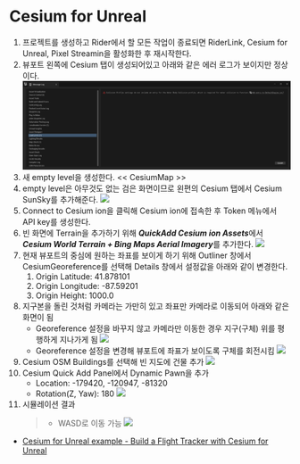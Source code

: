 # Cesium for Unreal
1. 프로젝트를 생성하고 Rider에서 할 모든 작업이 종료되면 RiderLink, Cesium for Unreal, Pixel Streamin을 활성화한 후 재시작한다.
2. 뷰포트 왼쪽에 Cesium 탭이 생성되어있고 아래와 같은 에러 로그가 보이지만 정상이다.
   ![](github_resources/WaterBodyCollision.png)
3. 새 empty level을 생성한다. << CesiumMap >>
4. empty level은 아무것도 없는 검은 화면이므로 왼편의 Cesium 탭에서 Cesium SunSky를 추가해준다.
   ![](github_resources/CesiumSunSky.png)
5. Connect to Cesium ion을 클릭해 Cesium ion에 접속한 후 Token 메뉴에서 API key를 생성한다.
6. 빈 화면에 Terrain을 추가하기 위해 ***QuickAdd Cesium ion Assets***에서 ***Cesium World Terrain + Bing Maps Aerial Imagery***를 추가한다.
   ![](github_resources/CesiumTerrain.png)
7. 현재 뷰포트의 중심에 원하는 좌표를 보이게 하기 위해 Outliner 창에서 CesiumGeoreference를 선택해 Details 창에서 설정값을 아래와 같이 변경한다.
    1. Origin Latitude: 41.878101
    2. Origin Longitude: -87.59201
    3. Origin Height: 1000.0
8. 지구본을 돌린 것처럼 카메라는 가만히 있고 좌표만 카메라로 이동되어 아래와 같은 화면이 됨
    - Georeference 설정을 바꾸지 않고 카메라만 이동한 경우 지구(구체) 위를 평행하게 지나가게 됨
      ![](github_resources/WithoutGeoreference.png)
    - Georeference 설정을 변경해 뷰포트에 좌표가 보이도록 구체를 회전시킴
      ![](github_resources/WithGeoreference.png)
9. Cesium OSM Buildings를 선택해 빈 지도에 건물 추가
   ![](github_resources/CesiumOSM.png)
10. Cesium Quick Add Panel에서 Dynamic Pawn을 추가
    - Location: -179420, -120947, -81320
    - Rotation(Z, Yaw): 180
      ![](github_resources/CesiumDynamicPawn.png)
11. 시뮬레이션 결과
    > - WASD로 이동 가능
        ![](github_resources/CesiumSim.gif)

- [Cesium for Unreal example - Build a Flight Tracker with Cesium for Unreal](FlightTracker.md)
